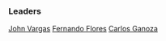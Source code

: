 ### Leaders

[John Vargas](mailto:john.vargas@owasp.org)
[Fernando Flores](mailto:fernando.flores@owasp.org)
[Carlos Ganoza](mailto:carlos.ganoza@owasp.org)
